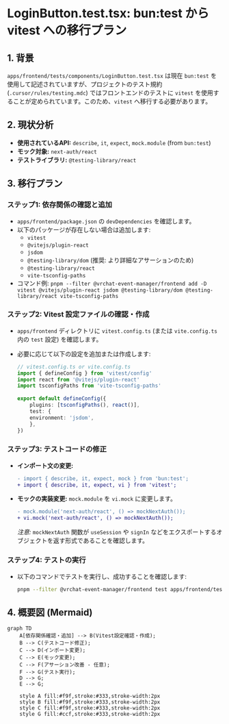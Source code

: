 # LoginButton.test.tsx: bun:test から vitest への移行プラン

## 1. 背景

`apps/frontend/tests/components/LoginButton.test.tsx` は現在 `bun:test` を使用して記述されていますが、プロジェクトのテスト規約 (`.cursor/rules/testing.mdc`) ではフロントエンドのテストに `vitest` を使用することが定められています。このため、`vitest` へ移行する必要があります。

## 2. 現状分析

-   **使用されているAPI:** `describe`, `it`, `expect`, `mock.module` (from `bun:test`)
-   **モック対象:** `next-auth/react`
-   **テストライブラリ:** `@testing-library/react`

## 3. 移行プラン

### ステップ1: 依存関係の確認と追加

-   `apps/frontend/package.json` の `devDependencies` を確認します。
-   以下のパッケージが存在しない場合は追加します:
    -   `vitest`
    -   `@vitejs/plugin-react`
    -   `jsdom`
    -   `@testing-library/dom` (推奨: より詳細なアサーションのため)
    -   `@testing-library/react`
    -   `vite-tsconfig-paths`
-   コマンド例: `pnpm --filter @vrchat-event-manager/frontend add -D vitest @vitejs/plugin-react jsdom @testing-library/dom @testing-library/react vite-tsconfig-paths`

### ステップ2: Vitest 設定ファイルの確認・作成

-   `apps/frontend` ディレクトリに `vitest.config.ts` (または `vite.config.ts` 内の `test` 設定) を確認します。
-   必要に応じて以下の設定を追加または作成します:

    ```typescript
    // vitest.config.ts or vite.config.ts
    import { defineConfig } from 'vitest/config'
    import react from '@vitejs/plugin-react'
    import tsconfigPaths from 'vite-tsconfig-paths'
 
    export default defineConfig({
        plugins: [tsconfigPaths(), react()],
        test: {
        environment: 'jsdom',
        },
    })
    ```

### ステップ3: テストコードの修正

-   **インポート文の変更:**
    ```diff
    - import { describe, it, expect, mock } from 'bun:test';
    + import { describe, it, expect, vi } from 'vitest';
    ```
-   **モックの実装変更:** `mock.module` を `vi.mock` に変更します。
    ```diff
    - mock.module('next-auth/react', () => mockNextAuth());
    + vi.mock('next-auth/react', () => mockNextAuth());
    ```
    *注意:* `mockNextAuth` 関数が `useSession` や `signIn` などをエクスポートするオブジェクトを返す形式であることを確認します。

### ステップ4: テストの実行

-   以下のコマンドでテストを実行し、成功することを確認します:
    ```bash
    pnpm --filter @vrchat-event-manager/frontend test apps/frontend/tests/components/LoginButton.test.tsx
    ```

## 4. 概要図 (Mermaid)

```mermaid
graph TD
    A[依存関係確認・追加] --> B(Vitest設定確認・作成);
    B --> C(テストコード修正);
    C --> D(インポート変更);
    C --> E(モック変更);
    C --> F(アサーション改善 - 任意);
    F --> G(テスト実行);
    D --> G;
    E --> G;

    style A fill:#f9f,stroke:#333,stroke-width:2px
    style B fill:#f9f,stroke:#333,stroke-width:2px
    style C fill:#f9f,stroke:#333,stroke-width:2px
    style G fill:#ccf,stroke:#333,stroke-width:2px